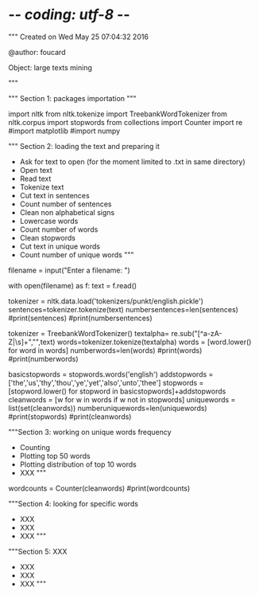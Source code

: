 # -*- coding: utf-8 -*-
"""
Created on Wed May 25 07:04:32 2016

@author: foucard

Object: large texts mining

"""


"""
Section 1: packages importation
"""

import nltk
from nltk.tokenize import TreebankWordTokenizer
from  nltk.corpus import stopwords
from collections import Counter
import re
#import matplotlib
#import numpy


"""
Section 2: loading the text and preparing it
- Ask for text to open (for the moment limited to .txt in same directory)
- Open text
- Read text
- Tokenize text
- Cut text in sentences
- Count number of sentences
- Clean non alphabetical signs
- Lowercase words
- Count number of words
- Clean stopwords
- Cut text in unique words
- Count number of unique words
"""

filename = input("Enter a filename: ")

with open(filename) as f:
    text = f.read()
    
tokenizer = nltk.data.load('tokenizers/punkt/english.pickle')
sentences=tokenizer.tokenize(text)
numbersentences=len(sentences)
#print(sentences)
#print(numbersentences)

tokenizer = TreebankWordTokenizer()
textalpha= re.sub("[^a-zA-Z|\s]+","",text)
words=tokenizer.tokenize(textalpha)
words = [word.lower() for word in words]
numberwords=len(words)
#print(words)
#print(numberwords)

basicstopwords = stopwords.words('english')
addstopwords = ['the','us','thy','thou','ye','yet','also','unto','thee']
stopwords = [stopword.lower() for stopword in basicstopwords]+addstopwords
cleanwords = [w for w in words if w not in stopwords]
uniquewords = list(set(cleanwords))
numberuniquewords=len(uniquewords)
#print(stopwords)
#print(cleanwords)

"""Section 3: working on unique words frequency
- Counting 
- Plotting top 50 words
- Plotting distribution of top 10 words
- XXX
"""

wordcounts = Counter(cleanwords)
#print(wordcounts)

"""Section 4: looking for specific words
- XXX
- XXX
- XXX
"""

"""Section 5: XXX
- XXX
- XXX
- XXX
"""
